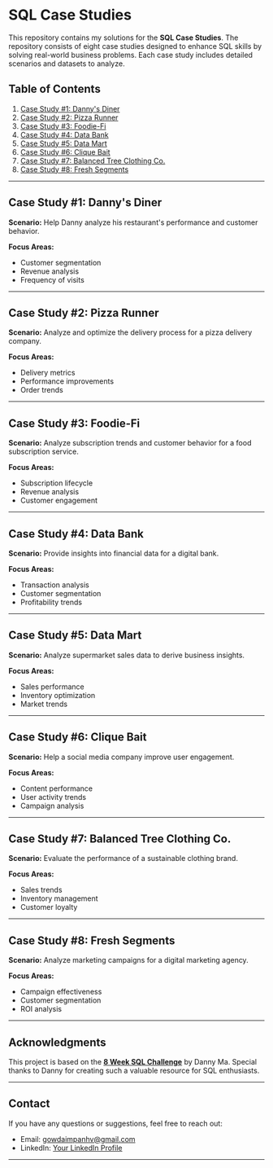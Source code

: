 # SQL Case Studies

This repository contains my solutions for the **SQL Case Studies**. The repository consists of eight case studies designed to enhance SQL skills by solving real-world business problems. Each case study includes detailed scenarios and datasets to analyze.

## Table of Contents

1. [Case Study #1: Danny's Diner](#case-study-1-dannys-diner)
2. [Case Study #2: Pizza Runner](#case-study-2-pizza-runner)
3. [Case Study #3: Foodie-Fi](#case-study-3-foodie-fi)
4. [Case Study #4: Data Bank](#case-study-4-data-bank)
5. [Case Study #5: Data Mart](#case-study-5-data-mart)
6. [Case Study #6: Clique Bait](#case-study-6-clique-bait)
7. [Case Study #7: Balanced Tree Clothing Co.](#case-study-7-balanced-tree-clothing-co)
8. [Case Study #8: Fresh Segments](#case-study-8-fresh-segments)

---

## Case Study #1: Danny's Diner

**Scenario:** Help Danny analyze his restaurant's performance and customer behavior. 

**Focus Areas:**
- Customer segmentation
- Revenue analysis
- Frequency of visits

---

## Case Study #2: Pizza Runner

**Scenario:** Analyze and optimize the delivery process for a pizza delivery company.

**Focus Areas:**
- Delivery metrics
- Performance improvements
- Order trends

---

## Case Study #3: Foodie-Fi

**Scenario:** Analyze subscription trends and customer behavior for a food subscription service.

**Focus Areas:**
- Subscription lifecycle
- Revenue analysis
- Customer engagement

---

## Case Study #4: Data Bank

**Scenario:** Provide insights into financial data for a digital bank.

**Focus Areas:**
- Transaction analysis
- Customer segmentation
- Profitability trends

---

## Case Study #5: Data Mart

**Scenario:** Analyze supermarket sales data to derive business insights.

**Focus Areas:**
- Sales performance
- Inventory optimization
- Market trends

---

## Case Study #6: Clique Bait

**Scenario:** Help a social media company improve user engagement.

**Focus Areas:**
- Content performance
- User activity trends
- Campaign analysis

---

## Case Study #7: Balanced Tree Clothing Co.

**Scenario:** Evaluate the performance of a sustainable clothing brand.

**Focus Areas:**
- Sales trends
- Inventory management
- Customer loyalty

---

## Case Study #8: Fresh Segments

**Scenario:** Analyze marketing campaigns for a digital marketing agency.

**Focus Areas:**
- Campaign effectiveness
- Customer segmentation
- ROI analysis

---

## Acknowledgments

This project is based on the **[8 Week SQL Challenge](https://8weeksqlchallenge.com/)** by Danny Ma. Special thanks to Danny for creating such a valuable resource for SQL enthusiasts.

---

## Contact

If you have any questions or suggestions, feel free to reach out:
- Email: gowdaimpanhv@gmail.com
- LinkedIn: [Your LinkedIn Profile](https://www.linkedin.com/in/impan-h-v)

---

